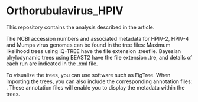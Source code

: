 # Orthorubulavirus_HPIV
This repository contains the analysis described in the article.

The NCBI accession numbers and associated metadata for HPIV-2, HPIV-4 and Mumps virus genomes can be found in the tree files:
Maximum likelihood trees using IQ-TREE have the file extension .treefile.
Bayesian phylodynamic trees using BEAST2 have the file extension .tre, and details of each run are indicated in the .xml file.

To visualize the trees, you can use software such as FigTree. When importing the trees, you can also include the corresponding annotation files: . These annotation files will enable you to display the metadata within the trees.
